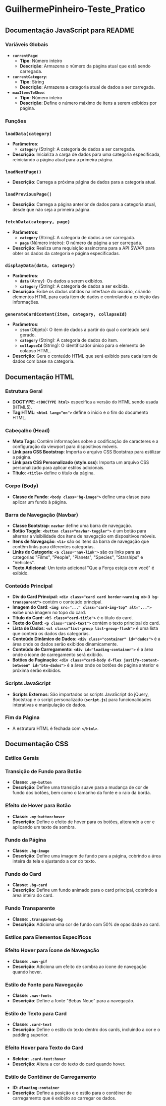 # GuilhermePinheiro-Teste_Pratico


# 

## **Documentação JavaScript para README**

### **Variáveis Globais**

- **`currentPage`**:
    - **Tipo**: Número inteiro
    - **Descrição**: Armazena o número da página atual que está sendo carregada.
- **`currentCategory`**:
    - **Tipo**: String
    - **Descrição**: Armazena a categoria atual de dados a ser carregada.
- **`maxItemsToShow`**:
    - **Tipo**: Número inteiro
    - **Descrição**: Define o número máximo de itens a serem exibidos por página.

### **Funções**

### **`loadData(category)`**

- **Parâmetros**:
    - **`category`** (String): A categoria de dados a ser carregada.
- **Descrição**: Inicializa a carga de dados para uma categoria especificada, reiniciando a página atual para a primeira página.

### **`loadNextPage()`**

- **Descrição**: Carrega a próxima página de dados para a categoria atual.

### **`loadPreviousPage()`**

- **Descrição**: Carrega a página anterior de dados para a categoria atual, desde que não seja a primeira página.

### **`fetchData(category, page)`**

- **Parâmetros**:
    - **`category`** (String): A categoria de dados a ser carregada.
    - **`page`** (Número inteiro): O número da página a ser carregada.
- **Descrição**: Realiza uma requisição assíncrona para a API SWAPI para obter os dados da categoria e página especificadas.

### **`displayData(data, category)`**

- **Parâmetros**:
    - **`data`** (Array): Os dados a serem exibidos.
    - **`category`** (String): A categoria de dados a ser exibida.
- **Descrição**: Exibe os dados obtidos na interface do usuário, criando elementos HTML para cada item de dados e controlando a exibição das informações.

### **`generateCardContent(item, category, collapseId)`**

- **Parâmetros**:
    - **`item`** (Objeto): O item de dados a partir do qual o conteúdo será gerado.
    - **`category`** (String): A categoria de dados do item.
    - **`collapseId`** (String): O identificador único para o elemento de colapso HTML.
- **Descrição**: Gera o conteúdo HTML que será exibido para cada item de dados com base na categoria.

## **Documentação HTML**

### **Estrutura Geral**

- **DOCTYPE**: **`<!DOCTYPE html>`** especifica a versão do HTML sendo usada (HTML5).
- **Tag HTML**: **`<html lang="en">`** define o início e o fim do documento HTML.

### **Cabeçalho (Head)**

- **Meta Tags**: Contêm informações sobre a codificação de caracteres e a configuração da viewport para dispositivos móveis.
- **Link para CSS Bootstrap**: Importa o arquivo CSS Bootstrap para estilizar a página.
- **Link para CSS Personalizado (style.css)**: Importa um arquivo CSS personalizado para aplicar estilos adicionais.
- **Título**: **`<title>`** define o título da página.

### **Corpo (Body)**

- **Classe de Fundo**: **`<body class="bg-image">`** define uma classe para aplicar um fundo à página.

### Barra de Navegação (Navbar)

- **Classe Bootstrap**: **`navbar`** define uma barra de navegação.
- **Botão Toggle**: **`<button class="navbar-toggler">`** é um botão para alternar a visibilidade dos itens de navegação em dispositivos móveis.
- **Itens de Navegação**: **`<li>`** são os itens da barra de navegação que contêm links para diferentes categorias.
- **Links de Categoria**: **`<a class="nav-link">`** são os links para as categorias "Films", "People", "Planets", "Species", "Starships" e "Vehicles".
- **Texto Adicional**: Um texto adicional "Que a Força esteja com você" é exibido.

### Conteúdo Principal

- **Div do Card Principal**: **`<div class="card card border-warning mb-3 bg-transparent">`** contém o conteúdo principal.
- **Imagem do Card**: **`<img src="..." class="card-img-top" alt="...">`** exibe uma imagem no topo do card.
- **Título do Card**: **`<h5 class="card-title">`** é o título do card.
- **Texto do Card**: **`<p class="card-text">`** contém o texto principal do card.
- **Lista de Dados**: **`<ul class="list-group list-group-flush">`** é uma lista que conterá os dados das categorias.
- **Conteúdo Dinâmico de Dados**: **`<div class="container" id="dados">`** é a área onde os dados serão exibidos dinamicamente.
- **Conteúdo de Carregamento**: **`<div id="loading-container">`** é a área onde o ícone de carregamento será exibido.
- **Botões de Paginação**: **`<div class="card-body d-flex justify-content-between" id="btn-dados">`** é a área onde os botões de página anterior e próxima serão exibidos.

### **Scripts JavaScript**

- **Scripts Externos**: São importados os scripts JavaScript do jQuery, Bootstrap e o script personalizado (**`script.js`**) para funcionalidades interativas e manipulação de dados.

### **Fim da Página**

- A estrutura HTML é fechada com **`</html>`**.

## **Documentação CSS**

### **Estilos Gerais**

### Transição de Fundo para Botão

- **Classe**: **`.my-button`**
- **Descrição**: Define uma transição suave para a mudança de cor de fundo dos botões, bem como o tamanho da fonte e o raio da borda.

### Efeito de Hover para Botão

- **Classe**: **`.my-button:hover`**
- **Descrição**: Define o efeito de hover para os botões, alterando a cor e aplicando um texto de sombra.

### Fundo da Página

- **Classe**: **`.bg-image`**
- **Descrição**: Define uma imagem de fundo para a página, cobrindo a área inteira da tela e ajustando a cor do texto.

### Fundo do Card

- **Classe**: **`.bg-card`**
- **Descrição**: Define um fundo animado para o card principal, cobrindo a área inteira do card.

### Fundo Transparente

- **Classe**: **`.transparent-bg`**
- **Descrição**: Adiciona uma cor de fundo com 50% de opacidade ao card.

### **Estilos para Elementos Específicos**

### Efeito Hover para Ícone de Navegação

- **Classe**: **`.nav-gif`**
- **Descrição**: Adiciona um efeito de sombra ao ícone de navegação quando hover.

### Estilo de Fonte para Navegação

- **Classe**: **`.nav-fonts`**
- **Descrição**: Define a fonte "Bebas Neue" para a navegação.

### Estilo de Texto para Card

- **Classe**: **`.card-text`**
- **Descrição**: Define o estilo do texto dentro dos cards, incluindo a cor e o padding superior.

### Efeito Hover para Texto do Card

- **Seletor**: **`.card-text:hover`**
- **Descrição**: Altera a cor do texto do card quando hover.

### Estilo de Contêiner de Carregamento

- **ID**: **`#loading-container`**
- **Descrição**: Define a posição e o estilo para o contêiner de carregamento que é exibido ao carregar os dados.